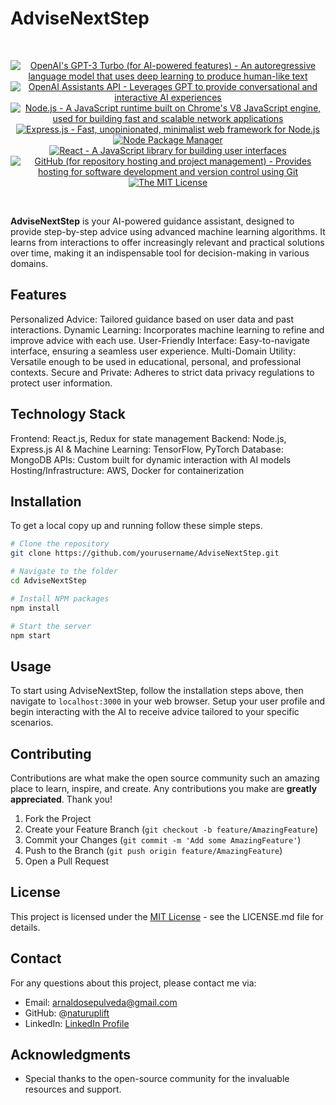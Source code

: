 # AdviseNextStep

<br/>
<p align="center">
  <a href="https://www.openai.com/" >
        <img alt="OpenAI's GPT-3 Turbo (for AI-powered features) - An autoregressive language model that uses deep learning to produce human-like text" src="https://img.shields.io/static/v1.svg?label=OpenAI&message=GPT-4&color=brightgreen" /></a>
    <a href="https://platform.openai.com/docs/assistants/overview" >
        <img alt="OpenAI Assistants API - Leverages GPT to provide conversational and interactive AI experiences" src="https://img.shields.io/static/v1.svg?label=OpenAI&message=Assistants API&color=brightgreen" /></a>
    <a href="https://nodejs.org/" >
        <img alt="Node.js - A JavaScript runtime built on Chrome's V8 JavaScript engine, used for building fast and scalable network applications" src="https://img.shields.io/static/v1.svg?label=Node.js&message=JavaScript runtime&color=lightyellow" /></a>
  <a href="https://expressjs.com/" >
        <img alt="Express.js - Fast, unopinionated, minimalist web framework for Node.js" src="https://img.shields.io/static/v1.svg?label=Express.js&message=Web framework&color=green" /></a>
    <a href="https://www.npmjs.com/" >
        <img alt="Node Package Manager" src="https://img.shields.io/static/v1.svg?label=npm&message=packages&color=lightblue" /></a>
    <a href="https://reactjs.org/" >
        <img alt="React - A JavaScript library for building user interfaces" src="https://img.shields.io/static/v1.svg?label=React&message=UI library&color=blue" /></a>
    <a href="https://github.com/">
        <img alt="GitHub (for repository hosting and project management) - Provides hosting for software development and version control using Git" src="https://img.shields.io/static/v1.svg?label=GitHub&message=hosting&color=lightgrey" /></a>
    <a href="https://opensource.org/license/mit/">
        <img alt="The MIT License" src="https://img.shields.io/static/v1.svg?label=License&message=MIT&color=lightgreen" /></a>
</p>
<br/>

**AdviseNextStep** is your AI-powered guidance assistant, designed to provide step-by-step advice using advanced machine learning algorithms. It learns from interactions to offer increasingly relevant and practical solutions over time, making it an indispensable tool for decision-making in various domains.

## Features

Personalized Advice: Tailored guidance based on user data and past interactions.
Dynamic Learning: Incorporates machine learning to refine and improve advice with each use.
User-Friendly Interface: Easy-to-navigate interface, ensuring a seamless user experience.
Multi-Domain Utility: Versatile enough to be used in educational, personal, and professional contexts.
Secure and Private: Adheres to strict data privacy regulations to protect user information.

## Technology Stack

Frontend: React.js, Redux for state management
Backend: Node.js, Express.js
AI & Machine Learning: TensorFlow, PyTorch
Database: MongoDB
APIs: Custom built for dynamic interaction with AI models
Hosting/Infrastructure: AWS, Docker for containerization

## Installation

To get a local copy up and running follow these simple steps.

```bash
# Clone the repository
git clone https://github.com/yourusername/AdviseNextStep.git

# Navigate to the folder
cd AdviseNextStep

# Install NPM packages
npm install

# Start the server
npm start
```

## Usage
To start using AdviseNextStep, follow the installation steps above, then navigate to `localhost:3000` in your web browser. Setup your user profile and begin interacting with the AI to receive advice tailored to your specific scenarios.

## Contributing

Contributions are what make the open source community such an amazing place to learn, inspire, and create. Any contributions you make are **greatly appreciated**. Thank you!

1.  Fork the Project
2.  Create your Feature Branch (`git checkout -b feature/AmazingFeature`)
3.  Commit your Changes (`git commit -m 'Add some AmazingFeature'`)
4.  Push to the Branch (`git push origin feature/AmazingFeature`)
5.  Open a Pull Request

## License

This project is licensed under the [MIT License][mit-license] - see the LICENSE.md file for details.

## Contact

For any questions about this project, please contact me via:

- Email: arnaldosepulveda@gmail.com
- GitHub: @[naturuplift](https://github.com/naturuplift)
- LinkedIn: [LinkedIn Profile](https://www.linkedin.com/in/arnaldo-sepulveda-7b321022/)

## Acknowledgments

- Special thanks to the open-source community for the invaluable resources and support.

[mit-license]: <>
